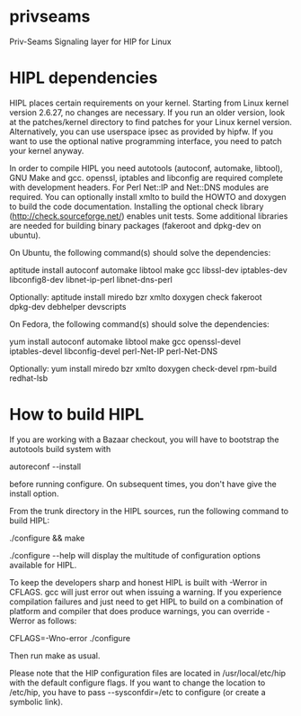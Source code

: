 privseams
=========

Priv-Seams Signaling layer for HIP for Linux


HIPL dependencies
=================

HIPL places certain requirements on your kernel. Starting from Linux kernel
version 2.6.27, no changes are necessary. If you run an older version, look
at the patches/kernel directory to find patches for your Linux kernel version.
Alternatively, you can use userspace ipsec as provided by hipfw. If you want
to use the optional native programming interface, you need to patch your kernel
anyway.

In order to compile HIPL you need autotools (autoconf, automake, libtool), GNU
Make and gcc. openssl, iptables and libconfig are required complete with
development headers. For Perl Net::IP and Net::DNS modules are required.
You can optionally install xmlto to
build the HOWTO and doxygen to build the code documentation. Installing the
optional check library (http://check.sourceforge.net/) enables unit tests.
Some additional libraries are needed for building binary packages (fakeroot
and dpkg-dev on ubuntu).

On Ubuntu, the following command(s) should solve the dependencies:

  aptitude install autoconf automake libtool make gcc libssl-dev iptables-dev \
                   libconfig8-dev libnet-ip-perl libnet-dns-perl

  Optionally: aptitude install miredo bzr xmlto doxygen check fakeroot \
                       dpkg-dev debhelper devscripts

On Fedora, the following command(s) should solve the dependencies:

  yum install autoconf automake libtool make gcc openssl-devel \
              iptables-devel libconfig-devel perl-Net-IP perl-Net-DNS

  Optionally: yum install miredo bzr xmlto doxygen check-devel rpm-build \
                          redhat-lsb


How to build HIPL
=================

If you are working with a Bazaar checkout, you will have to bootstrap the
autotools build system with

  autoreconf --install

before running configure. On subsequent times, you don't have give the
install option.

From the trunk directory in the HIPL sources, run the following command to
build HIPL:

  ./configure && make

./configure --help will display the multitude of configuration options
available for HIPL.

To keep the developers sharp and honest HIPL is built with -Werror in CFLAGS.
gcc will just error out when issuing a warning. If you experience compilation
failures and just need to get HIPL to build on a combination of platform and
compiler that does produce warnings, you can override -Werror as follows:

  CFLAGS=-Wno-error ./configure

Then run make as usual.

Please note that the HIP configuration files are located in
/usr/local/etc/hip with the default configure flags. If you want to
change the location to /etc/hip, you have to pass --sysconfdir=/etc to
configure (or create a symbolic link).


